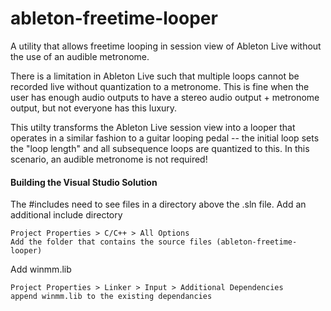 # ableton-freetime-looper
A utility that allows freetime looping in session view of Ableton Live without the use of an audible metronome.

There is a limitation in Ableton Live such that multiple loops cannot be recorded live without quantization to a metronome. This is fine when the user has enough audio outputs to have a stereo audio output + metronome output, but not everyone has this luxury.

This utilty transforms the Ableton Live session view into a looper that operates in a similar fashion to a guitar looping pedal -- the initial loop sets the "loop length" and all subsequence loops are quantized to this. In this scenario, an audible metronome is not required!

#### Building the Visual Studio Solution

The #includes need to see files in a directory above the .sln file. Add an additional include directory

    Project Properties > C/C++ > All Options
    Add the folder that contains the source files (ableton-freetime-looper)

Add winmm.lib

    Project Properties > Linker > Input > Additional Dependencies
    append winmm.lib to the existing dependancies
